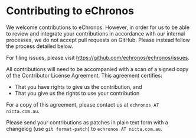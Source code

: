 <!---
eChronos Real-Time Operating System
Copyright (C) 2015  National ICT Australia Limited (NICTA), ABN 62 102 206 173.

This program is free software: you can redistribute it and/or modify
it under the terms of the GNU Affero General Public License as published by
the Free Software Foundation, version 3, provided that no right, title
or interest in or to any trade mark, service mark, logo or trade name
of NICTA or its licensors is granted.

This program is distributed in the hope that it will be useful,
but WITHOUT ANY WARRANTY; without even the implied warranty of
MERCHANTABILITY or FITNESS FOR A PARTICULAR PURPOSE.  See the
GNU Affero General Public License for more details.

You should have received a copy of the GNU Affero General Public License
along with this program.  If not, see <http://www.gnu.org/licenses/>.

@TAG(NICTA_DOC_AGPL)
  -->

Contributing to eChronos
========================

We welcome contributions to eChronos.
However, in order for us to be able to review and integrate your contributions in accordance with our internal processes, we do not accept pull requests on GitHub.
Please instead follow the process detailed below.

For filing issues, please visit https://github.com/echronos/echronos/issues.

All contributions will need to be accompanied with a scan of a signed copy of the Contributor License Agreement.
This agreement certifies:

* That you have rights to give us the contribution, and
* That you give us the rights to use your contribution

For a copy of this agreement, please contact us at `echronos AT nicta.com.au`.

Please send your contributions as patches in plain text form with a changelog (use `git format-patch`) to `echronos AT nicta.com.au`.
